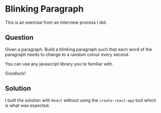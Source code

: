 # Blinking Paragraph

This is an exercise from an interview process I did.


## Question

Given a paragraph. Build a blinking paragraph such that each word of the paragraph needs to change to a random colour every second.

You can use any javascript library you're familiar with.

Goodluck!


## Solution

I built the solution with `React` without using the `create-react-app` tool which is what was expected. 

